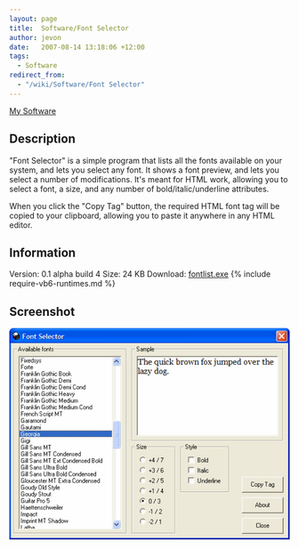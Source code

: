 ```yaml
---
layout: page
title:  Software/Font Selector
author: jevon
date:   2007-08-14 13:18:06 +12:00
tags:
  - Software
redirect_from:
  - "/wiki/Software/Font Selector"
---
```


[My Software](Software.md)

## Description
"Font Selector" is a simple program that lists all the fonts available on your system, and lets you select any font. It shows a font preview, and lets you select a number of modifications. It's meant for HTML work, allowing you to select a font, a size, and any number of bold/italic/underline attributes.

When you click the "Copy Tag" button, the required HTML font tag will be copied to your clipboard, allowing you to paste it anywhere in any HTML editor.

## Information
Version: 0.1 alpha build 4
Size: 24 KB
Download: <a href="https://github.com/soundasleep/jevon.org/releases/download/old-files/fontlist.exe">fontlist.exe</a>
{% include require-vb6-runtimes.md %}

## Screenshot
<img src="/img/screenshots/fontlist.png" alt="Screenshot of Font Selector software">
